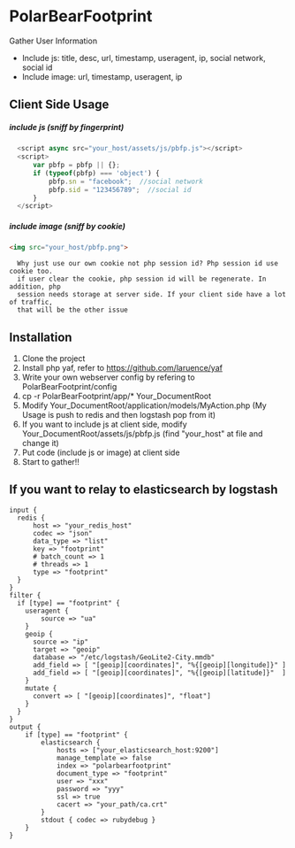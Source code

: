 # PolarBearFootprint

Gather User Information 
* Include js: title, desc, url, timestamp, useragent, ip, social network, social id
* Include image: url, timestamp, useragent, ip
  
## Client Side Usage

##### include js (sniff by fingerprint)
```javascript
  <script async src="your_host/assets/js/pbfp.js"></script>
  <script>
      var pbfp = pbfp || {};
      if (typeof(pbfp) === 'object') {
          pbfp.sn = "facebook";  //social network
          pbfp.sid = "123456789";  //social id
      }
  </script>
```

##### include image (sniff by cookie)
```html
<img src="your_host/pbfp.png">
```  
```remark  
  Why just use our own cookie not php session id? Php session id use cookie too. 
  if user clear the cookie, php session id will be regenerate. In addition, php 
  session needs storage at server side. If your client side have a lot of traffic, 
  that will be the other issue
```

## Installation
  1. Clone the project 
  2. Install php yaf, refer to https://github.com/laruence/yaf
  3. Write your own webserver config by refering to PolarBearFootprint/config
  4. cp -r PolarBearFootprint/app/* Your_DocumentRoot
  5. Modify Your_DocumentRoot/application/models/MyAction.php (My Usage is push to redis and then logstash pop from it)
  6. If you want to include js at client side, modify Your_DocumentRoot/assets/js/pbfp.js (find "your_host" at file and change it)
  6. Put code (include js or image) at client side
  7. Start to gather!!

## If you want to relay to elasticsearch by logstash
```config
input {
  redis {
      host => "your_redis_host"
      codec => "json"
      data_type => "list"
      key => "footprint"
      # batch_count => 1
      # threads => 1
      type => "footprint"
  }
}
filter {
  if [type] == "footprint" {
    useragent {
        source => "ua"
    }
    geoip {
      source => "ip"
      target => "geoip"
      database => "/etc/logstash/GeoLite2-City.mmdb"
      add_field => [ "[geoip][coordinates]", "%{[geoip][longitude]}" ]
      add_field => [ "[geoip][coordinates]", "%{[geoip][latitude]}"  ]
    }
    mutate {
      convert => [ "[geoip][coordinates]", "float"]
    }
  }
}
output {
    if [type] == "footprint" {
        elasticsearch {
            hosts => ["your_elasticsearch_host:9200"]
            manage_template => false
            index => "polarbearfootprint"
            document_type => "footprint"
            user => "xxx"
            password => "yyy"
            ssl => true
            cacert => "your_path/ca.crt"
        }
        stdout { codec => rubydebug }
    }
}
```
